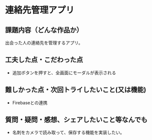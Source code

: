 # 連絡先管理アプリ

## 課題内容（どんな作品か）

出会った人の連絡先を管理するアプリ。

## 工夫した点・こだわった点

- 追加ボタンを押すと、全画面にモーダルが表示される

## 難しかった点・次回トライしたいこと(又は機能)

- Firebaseとの連携

## 質問・疑問・感想、シェアしたいこと等なんでも

- 名刺をカメラで読み取って、保存する機能を実装したい。
